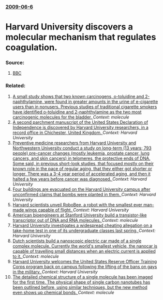 ### [2009-06-6](/news/2009/06/6/index.md)

#  Harvard University discovers a molecular mechanism that regulates coagulation. 




### Source:

1. [BBC](http://news.bbc.co.uk/2/hi/health/8082692.stm)

### Related:

1. [A small study shows that two known carcinogens, o-toluidine and 2-naphthylamine, were found in greater amounts in the urine of e-cigarette users than in nonusers. Previous studies of traditional cigarette smokers have identified o-toluidine and 2-naphthylamine as the two most carcinogenic molecules for the bladder. ](/news/2017/05/15/a-small-study-shows-that-two-known-carcinogens-o-toluidine-and-2-naphthylamine-were-found-in-greater-amounts-in-the-urine-of-e-cigarette-u.md) _Context: molecule_
2. [A second parchment manuscript of the United States Declaration of Independence is discovered by Harvard University researchers, in a record office in Chichester, United Kingdom. ](/news/2017/04/21/a-second-parchment-manuscript-of-the-united-states-declaration-of-independence-is-discovered-by-harvard-university-researchers-in-a-record.md) _Context: Harvard University_
3. [Preventive medicine researchers from Harvard University and Northwestern University conduct a study on long-term (13 years; 793 people) pre-cancer changes (mostly leukemia, prostate cancer, lung cancers, and skin cancers) in telomeres, the protective ends of DNA. Some said, in previous short-look studies, that focused mostly on their known role in the pace of regular aging, that they either got shorter or longer. There was a 3-4 year period of accelerated aging, and then it halted a few years before cancer was diagnosed. ](/news/2015/05/3/preventive-medicine-researchers-from-harvard-university-and-northwestern-university-conduct-a-study-on-long-term-13-years-793-people-pre.md) _Context: Harvard University_
4. [Four buildings are evacuated on the Harvard University campus after unconfirmed claims that bombs were planted in them. ](/news/2013/12/16/four-buildings-are-evacuated-on-the-harvard-university-campus-after-unconfirmed-claims-that-bombs-were-planted-in-them.md) _Context: Harvard University_
5. [Harvard scientists unveil RoboBee, a robot with the smallest ever man-made wings capable of flight. ](/news/2013/05/2/harvard-scientists-unveil-robobee-a-robot-with-the-smallest-ever-man-made-wings-capable-of-flight.md) _Context: Harvard University_
6. [American bioengineers at Stanford University build a transistor-like transcriptor out of DNA and RNA molecules. ](/news/2013/03/28/american-bioengineers-at-stanford-university-build-a-transistor-like-transcriptor-out-of-dna-and-rna-molecules.md) _Context: molecule_
7. [Harvard University investigates a widespread cheating allegation on a take-home test in one of its undergraduate classes last spring. ](/news/2012/08/31/harvard-university-investigates-a-widespread-cheating-allegation-on-a-take-home-test-in-one-of-its-undergraduate-classes-last-spring.md) _Context: Harvard University_
8. [Dutch scientists build a nanoscopic electric car made of a single complex molecule. Currently the world's smallest vehicle, the nanocar is capable of travelling small distances when an electric current is applied to it. ](/news/2011/11/9/dutch-scientists-build-a-nanoscopic-electric-car-made-of-a-single-complex-molecule-currently-the-world-s-smallest-vehicle-the-nanocar-is-c.md) _Context: molecule_
9. [Harvard University welcomes the United States Reserve Officer Training Corps program back on campus following the lifting of the bans on gays in the military. ](/news/2011/03/3/harvard-university-welcomes-the-united-states-reserve-officer-training-corps-program-back-on-campus-following-the-lifting-of-the-bans-on-gay.md) _Context: Harvard University_
10. [ The detailed chemical structure of a single molecule has been imaged for the first time. The physical shape of single carbon nanotubes has been outlined before, using similar techniques,  but the new method even shows up chemical bonds. ](/news/2009/08/28/the-detailed-chemical-structure-of-a-single-molecule-has-been-imaged-for-the-first-time-the-physical-shape-of-single-carbon-nanotubes-has.md) _Context: molecule_
